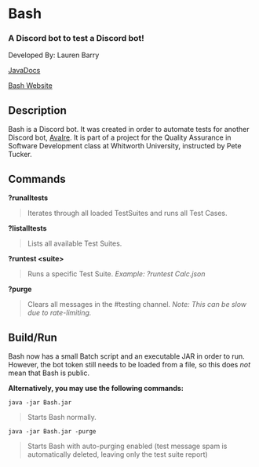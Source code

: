 # Bash
### A Discord bot to test a Discord bot!

Developed By: Lauren Barry

[JavaDocs](https://laurenbarry00.github.io/bash-docs/index.html)

[Bash Website](https://laurenbarry00.github.io/bash.html)

## Description
Bash is a Discord bot. It was created in order to automate tests for another Discord bot, [AvaIre](https://avairebot.com/). It is part of a project for the Quality Assurance in Software Development class at Whitworth University, instructed by Pete Tucker. 

## Commands
**?runalltests**
> Iterates through all loaded TestSuites and runs all Test Cases.

**?listalltests**
> Lists all available Test Suites.

**?runtest \<suite\>**
> Runs a specific Test Suite. *Example: ?runtest Calc.json*

**?purge**
> Clears all messages in the #testing channel.
*Note: This can be slow due to rate-limiting.*

## Build/Run
Bash now has a small Batch script and an executable JAR in order to run. However, the bot token still needs to be loaded from a file, so this does *not* mean that Bash is public.

**Alternatively, you may use the following commands:**

`java -jar Bash.jar`
> Starts Bash normally.

`java -jar Bash.jar -purge`
> Starts Bash with auto-purging enabled (test message spam is automatically deleted, leaving only the test suite report)
